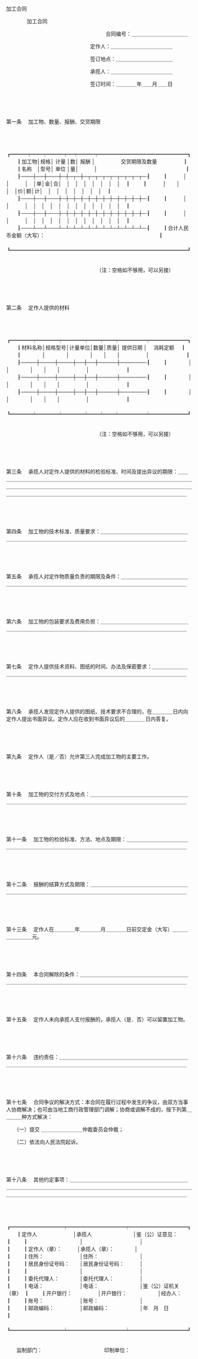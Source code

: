 



加工合同



 


 　　　　加工合同

　　　　　　　　　　　　　　　　　　　 合同编号：＿＿＿＿＿＿＿＿＿＿＿

　　　　　　　　　　　　　　　　 定作人：＿＿＿＿＿＿＿＿＿＿＿＿

　　　　　　　　　　　　　　　　 签订地点：＿＿＿＿＿＿＿＿＿＿＿

　　　　　　　　　　　　　　　　 承揽人：＿＿＿＿＿＿＿＿＿＿＿＿

　　　　　　　　　　　　　　　　 签订时间：＿＿＿＿年＿＿月＿＿日

　　

　　

第一条
　加工物、数量、报酬、交货期限

　　


　　┏━━━┯━━┯━━━┯━┯━━━┯━━━━━━━━━━━━━━━━━┓
　　┃加工物│规格│ 计量 │数│ 报酬 │　　　　　交货期限及数量　　　　　┃
　　┃名称　│型号│ 单位 │量│　　　│　　　　　　　　　　　　　　　　　┃
　　┠───┼──┼───┼─┼─┬─┼─┬─┬─┬─┬─┬─┬─┬─┬─┨
　　┃　　　│　　│　　　│　│单│金│合│　│　│　│　│　│　│　│　┃
　　┃　　　│　　│　　　│　│价│额│计│　│　│　│　│　│　│　│　┃
　　┠───┼──┼───┼─┼─┼─┼─┼─┼─┼─┼─┼─┼─┼─┼─┨
　　┃　　　│　　│　　　│　│　│　│　│　│　│　│　│　│　│　│　┃
　　┠───┼──┼───┼─┼─┼─┼─┼─┼─┼─┼─┼─┼─┼─┼─┨
　　┃　　　│　　│　　　│　│　│　│　│　│　│　│　│　│　│　│　┃
　　┠───┴──┴───┴─┴─┴─┴─┴─┴─┴─┴─┴─┴─┴─┴─┨
　　┃合计人民币金额（大写）：　　　　　　　　　　　　　　　　　　　　　　┃
　　┗━━━━━━━━━━━━━━━━━━━━━━━━━━━━━━━━━━┛
　　


　　　　　　　　　　　　　　　　　　（注：空格如不够用，可以另接）

　　

　　

第二条
　定作人提供的材料

　　


　　┏━━━━┯━━━━┯━━━━┯━━┯━━┯━━━━━┯━━━━━━━┓
　　┃材料名称│规格型号│计量单位│数量│质量│ 提供日期 │　 消耗定额　 ┃
　　┃　　　　│　　　　│　　　　│　　│　　│　　　　　│　　　　　　　┃
　　┠────┼────┼────┼──┼──┼─────┼───────┨
　　┃　　　　│　　　　│　　　　│　　│　　│　　　　　│　　　　　　　┃
　　┠────┼────┼────┼──┼──┼─────┼───────┨
　　┃　　　　│　　　　│　　　　│　　│　　│　　　　　│　　　　　　　┃
　　┠────┼────┼────┼──┼──┼─────┼───────┨
　　┃　　　　│　　　　│　　　　│　　│　　│　　　　　│　　　　　　　┃
　　┗━━━━┷━━━━┷━━━━┷━━┷━━┷━━━━━┷━━━━━━━┛
　　


　　　　　　　　　　　　　　　　　　（注：空格如不够用，可以另接）

　　

　　

第三条
　承揽人对定作人提供的材料的检验标准、时间及提出异议的期限：＿＿＿＿＿＿＿＿＿＿＿＿＿＿＿＿＿＿＿＿＿＿＿＿＿＿＿＿＿＿＿＿＿＿＿＿＿＿＿＿＿＿＿＿＿＿＿＿＿＿＿＿＿＿＿＿＿＿＿＿＿＿＿＿＿＿＿＿＿＿＿＿＿＿＿＿＿＿＿＿＿＿＿＿＿＿＿＿＿＿＿＿＿＿＿＿＿＿＿＿＿＿＿＿＿＿＿＿＿

　　

　　

第四条
　加工物的技术标准、质量要求：＿＿＿＿＿＿＿＿＿＿＿＿＿＿＿＿＿＿＿＿＿＿＿＿＿＿＿＿＿＿＿＿＿＿＿＿＿＿＿＿＿＿＿＿＿＿＿＿＿＿＿＿

　　

　　

第五条
　承揽人对定作物质量负责的期限及条件：＿＿＿＿＿＿＿＿＿＿＿＿＿＿＿＿＿＿＿＿＿＿＿＿＿＿＿＿＿＿＿＿＿＿＿＿＿＿＿＿＿＿＿＿＿＿＿＿

　　

　　

第六条
　加工物的包装要求及费用负担：＿＿＿＿＿＿＿＿＿＿＿＿＿＿＿＿＿＿＿＿＿＿＿＿＿＿＿＿＿＿＿＿＿＿＿＿＿＿＿＿＿＿＿＿＿＿＿＿＿＿＿＿

　　

　　

第七条
　定作人提供技术资料、图纸的时间、办法及保密要求：＿＿＿＿＿＿＿＿＿＿＿＿＿＿＿＿＿＿＿＿＿＿＿＿＿＿＿＿＿＿＿＿＿＿＿＿＿＿＿＿＿＿

　　

　　

第八条
　承揽人发现定作人提供的图纸、技术要求不合理的，在＿＿＿＿日内向定作人提出书面异议。定作人应在收到书面异议后的＿＿＿＿日内答复。

　　

　　

第九条
　定作人（是／否）允许第三人完成加工物的主要工作。

　　

　　

第十条
　加工物的交付方式及地点：＿＿＿＿＿＿＿＿＿＿＿＿＿＿＿＿＿＿＿＿＿＿＿＿＿＿＿＿＿＿＿＿＿＿＿＿＿＿＿＿＿＿＿＿＿＿＿＿＿＿＿＿＿＿

　　

　　

第十一条
　加工物的检验标准、方法、地点及期限：＿＿＿＿＿＿＿＿＿＿＿＿＿＿＿＿＿＿＿＿＿＿＿＿＿＿＿＿＿＿＿＿＿＿＿＿＿＿＿＿＿＿＿＿＿＿＿

　　

　　

第十二条
　报酬的结算方式及期限：＿＿＿＿＿＿＿＿＿＿＿＿＿＿＿＿＿＿＿＿＿＿＿＿＿＿＿＿＿＿＿＿＿＿＿＿＿＿＿＿＿＿＿＿＿＿＿＿＿＿＿＿＿＿

　　

　　

第十三条
　定作人在＿＿＿＿年＿＿＿＿月＿＿＿＿日前交定金（大写）＿＿＿＿＿＿＿＿元。

　　

　　

第十四条
　本合同解除的条件：＿＿＿＿＿＿＿＿＿＿＿＿＿＿＿＿＿＿＿＿＿＿＿＿＿＿＿＿＿＿＿＿＿＿＿＿＿＿＿＿＿＿＿＿＿＿＿＿＿＿＿＿＿＿＿＿

　　

　　

第十五条
　定作人未向承揽人支付报酬的，承揽人（是．否）可以留置加工物。

　　

　　

第十六条
　违约责任：＿＿＿＿＿＿＿＿＿＿＿＿＿＿＿＿＿＿＿＿＿＿＿＿＿＿＿＿＿＿＿＿＿＿＿＿＿＿＿＿＿＿＿＿＿＿＿＿＿＿＿＿＿＿＿＿＿＿＿＿

　　

　　

第十七条
　合同争议的解决方式：本合同在履行过程中发生的争议，由双方当事人协商解决；也可由当地工商行政管理部门调解；协商或调解不成的，按下列第＿＿＿＿种方式解决：

　　（一）提交 ＿＿＿＿＿＿＿＿仲裁委员会仲裁；

　　（二）依法向人民法院起诉。

　　

　　

第十八条
　其他约定事项：＿＿＿＿＿＿＿＿＿＿＿＿＿＿＿＿＿＿＿＿＿＿＿＿＿＿＿＿＿＿＿＿＿＿＿＿＿＿＿＿＿＿＿＿＿＿＿＿＿＿＿＿＿＿＿＿＿＿＿＿＿＿＿＿＿＿＿＿＿＿＿＿＿＿＿＿＿＿＿＿＿＿＿＿＿＿＿＿＿＿＿＿＿＿

　　


　　┏━━━━━━━━━━┯━━━━━━━━━━━┯━━━━━━━━━━━┓
　　┃定作人　　　　　　　│承揽人　　　　　　　　│鉴（公）证意见：　　　┃
　　┃　　　　　　　　　　│　　　　　　　　　　　│　　　　　　　　　　　┃
　　┃定作人（章）：　　　│承揽人（章）：　　　　│　　　　　　　　　　　┃
　　┃住所：　　　　　　　│住所：　　　　　　　　│　　　　　　　　　　　┃
　　┃居民身份证号码：　　│居民身份证号码：　　　│　　　　　　　　　　　┃
　　┃　　　　　　　　　　│　　　　　　　　　　　│　　　　　　　　　　　┃
　　┃委托代理人：　　　　│委托代理人：　　　　　│　　　　　　　　　　　┃
　　┃电话：　　　　　　　│电话：　　　　　　　　│鉴（公）证机关（章）　┃
　　┃开户银行：　　　　　│开户银行：　　　　　　│经办人：　　　　　　　┃
　　┃账号：　　　　　　　│账号：　　　　　　　　│　　　　　　　　　　　┃
　　┃邮政编码：　　　　　│邮政编码：　　　　　　│年　月　日　　　　　　┃
　　┗━━━━━━━━━━┷━━━━━━━━━━━┷━━━━━━━━━━━┛
　　


　　监制部门：　　　　　　　　　　　　印制单位：